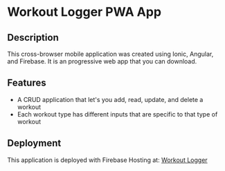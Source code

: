 # Workout Logger PWA App

## Description

This cross-browser mobile application was created using Ionic, Angular, and Firebase. It is an progressive web app that you can download. 

## Features
- A CRUD application that let's you add, read, update, and delete a workout
- Each workout type has different inputs that are specific to that type of workout

## Deployment

This application is deployed with Firebase Hosting at: [Workout Logger](https://workoutloggern322final.web.app/home)

